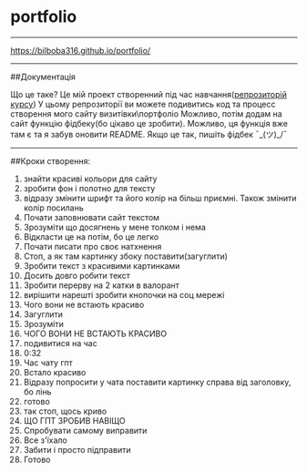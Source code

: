 # portfolio

---

https://bilboba316.github.io/portfolio/

---

##Документація

Що це таке?
Це мій проект створенний під час навчання([репрозиторій курсу](https://github.com/PorokhovnichenkoIryna/learning_git))
У цьому репрозиторії ви можете подивитись код та процесс створення мого сайту визитівки\портфоліо
Можливо, потім додам на сайт функцію фідбеку(бо цікаво це зробити). 
Можливо, ця функція вже там є та я забув оновити README. Якщо це так, пишіть фідбек ¯\_(ツ)_/¯

---

##Кроки створення:

1. знайти красиві кольори для сайту
2. зробити фон і полотно для тексту
3. відразу змінити шрифт та його колір на більш приємні. Також змінити колір посилань
4. Почати заповнювати сайт текстом
5. Зрозуміти що досягнень у мене толком і нема
6. Відкласти це на потім, бо це легко
7. Почати писати про своє натхнення
8. Стоп, а як там картинку збоку поставити(загуглити)
9. Зробити текст з красивими картинками
10. Досить довго робити текст
11. Зробити перерву на 2 катки в валорант
12. вирішити нарешті зробити кнопочки на соц мережі
13. Чого вони не встають красиво
14. Загуглити
15. Зрозуміти
16. ЧОГО ВОНИ НЕ ВСТАЮТЬ КРАСИВО
17. подивитися на час
18. 0:32
19. Час чату гпт
20. Встало красиво
21. Відразу попросити у чата поставити картинку справа від заголовку, бо лінь
23. готово
24. так стоп, щось криво
25. ЩО ГПТ ЗРОБИВ НАВІЩО
26. Спробувати самому виправити
27. Все з'їхало
28. Забити і просто підправити
29. Готово
